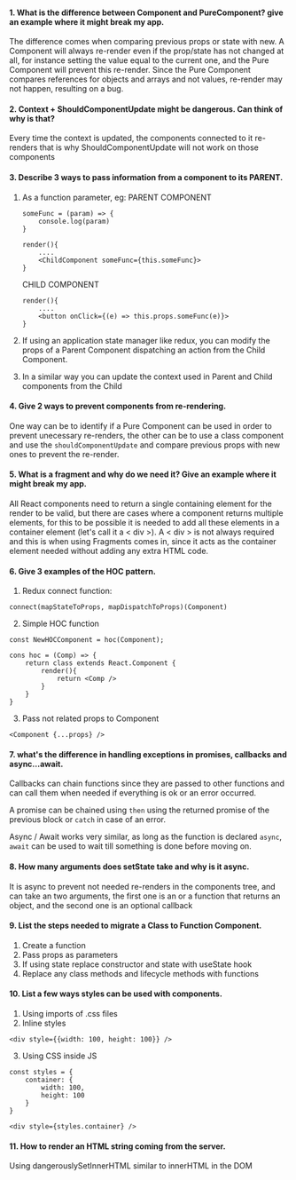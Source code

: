 #### 1. What is the difference between Component and PureComponent? give an example where it might break my app.

The difference comes when comparing previous props or state with new. A Component will always re-render even if the prop/state has not changed at all, for instance setting the value equal to the current one, and the Pure Component will prevent this re-render.
Since the Pure Component compares references for objects and arrays and not values, re-render may not happen, resulting on a bug.

#### 2. Context + ShouldComponentUpdate might be dangerous. Can think of why is that?

Every time the context is updated, the components connected to it re-renders that is why ShouldComponentUpdate will not work on those components

#### 3. Describe 3 ways to pass information from a component to its PARENT.

1. As a function parameter, eg:
   PARENT COMPONENT

   ```JS
   someFunc = (param) => {
       console.log(param)
   }

   render(){
       ....
       <ChildComponent someFunc={this.someFunc}>
   }
   ```

   CHILD COMPONENT

   ```JS
   render(){
       ....
       <button onClick={(e) => this.props.someFunc(e)}>
   }
   ```

2. If using an application state manager like redux, you can modify the props of a Parent Component dispatching an action from the Child Component.

3. In a similar way you can update the context used in Parent and Child components from the Child

#### 4. Give 2 ways to prevent components from re-rendering.

One way can be to identify if a Pure Component can be used in order to prevent unecessary re-renders, the other can be to use a class component and use the `shouldComponentUpdate` and compare previous props with new ones to prevent the re-render.

#### 5. What is a fragment and why do we need it? Give an example where it might break my app.

All React components need to return a single containing element for the render to be valid, but there are cases where a component returns multiple elements, for this to be possible it is needed to add all these elements in a container element (let's call it a < div >). A < div > is not always required and this is when using Fragments comes in, since it acts as the container element needed without adding any extra HTML code.

#### 6. Give 3 examples of the HOC pattern.

1. Redux connect function:

```JS
connect(mapStateToProps, mapDispatchToProps)(Component)
```

2. Simple HOC function

```JS
const NewHOCComponent = hoc(Component);

cons hoc = (Comp) => {
    return class extends React.Component {
        render(){
            return <Comp />
        }
    }
}
```

3. Pass not related props to Component

```JS
<Component {...props} />
```

#### 7. what's the difference in handling exceptions in promises, callbacks and async...await.

Callbacks can chain functions since they are passed to other functions and can call them when needed if everything is ok or an error occurred.

A promise can be chained using `then` using the returned promise of the previous block or `catch` in case of an error.

Async / Await works very similar, as long as the function is declared `async`, `await` can be used to wait till something is done before moving on.

#### 8. How many arguments does setState take and why is it async.

It is async to prevent not needed re-renders in the components tree, and can take an two arguments, the first one is an or a function that returns an object, and the second one is an optional callback

#### 9. List the steps needed to migrate a Class to Function Component.

1. Create a function
2. Pass props as parameters
3. If using state replace constructor and state with useState hook
4. Replace any class methods and lifecycle methods with functions

#### 10. List a few ways styles can be used with components.

1. Using imports of .css files
2. Inline styles

```JS
<div style={{width: 100, height: 100}} />
```

3. Using CSS inside JS

```JS
const styles = {
    container: {
        width: 100,
        height: 100
    }
}

<div style={styles.container} />
```

#### 11. How to render an HTML string coming from the server.
Using dangerouslySetInnerHTML similar to innerHTML in the DOM

